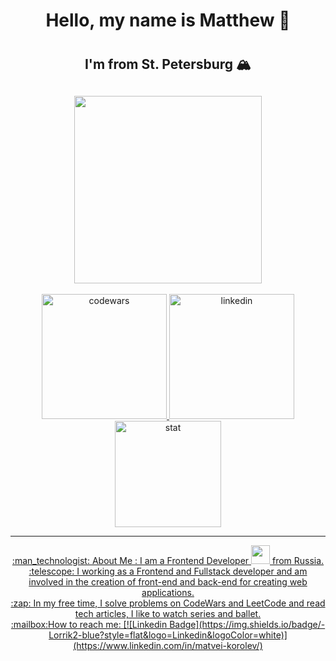 
<div id="header" align="center">
  <h1>Hello, my name is Matthew &#128075;<h1>
  <h2>I'm from St. Petersburg &#127956;<h2>
  <img src="https://media.giphy.com/media/heIX5HfWgEYlW/giphy.gif?cid=ecf05e47pdk42shqrpi2t033rj1ms104rw8ekxicftj9cyqx&rid=giphy.gif&ct=g" width="300"/>
</div>
<div id="badges" align="center">
  <a href="https://www.codewars.com/users/lorrik2">
    <img src="https://img.shields.io/badge/Codewars-B1361E?logo=Codewars&logoColor=white" alt="codewars"
   width="200">
    <a href="https://www.linkedin.com/in/matvei-korolev/">
    <img src="https://img.shields.io/badge/LinkedIn-blue?logo=linkedin&logoColor=white"  alt="linkedin" width="200">
 <div>
       <img src="https://komarev.com/ghpvc/?username=lorrik2&style=flat-square&color=blue" alt="stat" width="170" />
 </div>
 
  ---
      
<div>
:man_technologist: About Me : I am a Frontend Developer <img src="https://media.giphy.com/media/WUlplcMpOCEmTGBtBW/giphy.gif" width="30"/> from Russia.
  <br>
:telescope: I working as a Frontend and Fullstack developer and am involved in the creation of front-end and back-end for creating web applications.
<br>
:zap: In my free time, I solve problems on CodeWars and LeetCode and read tech articles, I like to watch series and ballet.
<br>
:mailbox:How to reach me: [![Linkedin Badge](https://img.shields.io/badge/-Lorrik2-blue?style=flat&logo=Linkedin&logoColor=white)](https://www.linkedin.com/in/matvei-korolev/)
</div>




        

